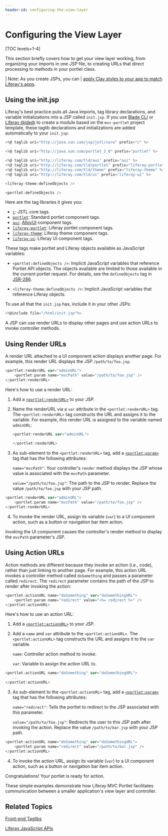 ```yaml
---
header-id: configuring-the-view-layer
---
```


# Configuring the View Layer

[TOC levels=1-4]

This section briefly covers how to get your view layer working, from organizing
your imports in one JSP file, to creating URLs that direct processing to
methods in your portlet class. 

| Note: As you create JSPs, you can
| [apply Clay styles to your app to match Liferay's apps](/docs/7-1/tutorials/-/knowledge_base/t/applying-clay-styles-to-your-app).

## Using the init.jsp 

Liferay's best practice puts all Java imports, tag library declarations, and
variable initializations into a JSP called `init.jsp`. If you use 
[Blade CLI](/docs/7-1/tutorials/-/knowledge_base/t/blade-cli) or 
[Liferay @ide@](/docs/7-1/tutorials/-/knowledge_base/t/liferay-ide)
to create a module based on the `mvc-portlet` project template, these taglib
declarations and initializations are added automatically to your `init.jsp`:

```javascript
<%@ taglib uri="http://java.sun.com/jsp/jstl/core" prefix="c" %>

<%@ taglib uri="http://java.sun.com/portlet_2_0" prefix="portlet" %>

<%@ taglib uri="http://liferay.com/tld/aui" prefix="aui" %>
<%@ taglib uri="http://liferay.com/tld/portlet" prefix="liferay-portlet" %>
<%@ taglib uri="http://liferay.com/tld/theme" prefix="liferay-theme" %>
<%@ taglib uri="http://liferay.com/tld/ui" prefix="liferay-ui" %>

<liferay-theme:defineObjects />

<portlet:defineObjects />
```

Here are the tag libraries it gives you:

-   [`c`](https://docs.liferay.com/ce/portal/7.2-latest/taglibs/util-taglib/c/tld-frame.html): JSTL core tags. 
-   [`portlet`](https://docs.liferay.com/ce/portal/7.2-latest/taglibs/util-taglib/portlet/tld-frame.html): Standard portlet component tags. 
-   [`aui`](https://docs.liferay.com/ce/portal/7.2-latest/taglibs/util-taglib/aui/tld-summary.html): [AlloyUI](https://alloyui.com/) component tags.  
-   [`liferay-portlet`](https://docs.liferay.com/ce/portal/7.2-latest/taglibs/util-taglib/liferay-portlet/tld-frame.html): Liferay portlet component tags. 
-   [`liferay-theme`](https://docs.liferay.com/ce/portal/7.2-latest/taglibs/util-taglib/liferay-theme/tld-frame.html): Liferay theme component tags. 
-   [`liferay-ui`](https://docs.liferay.com/ce/portal/7.2-latest/taglibs/util-taglib/liferay-ui/tld-frame.html): Liferay UI component tags. 

These tags make portlet and Liferay objects available as JavaScript variables:  

-   `<portlet:defineObjects />`: Implicit JavaScript variables that reference 
    Portlet API objects. The objects available are limited to those available in
    the current portlet request. For details, see the `defineObjects` tag in
    [JSR-286](https://jcp.org/en/jsr/detail?id=286). 

-   `<liferay-theme:defineObjects />`: Implicit JavaScript variables that 
    reference Liferay objects. 

To use all that the `init.jsp` has, include it in your other JSPs:

```javascript
<%@include file="/html/init.jsp"%>
```

A JSP can use render URLs to display other pages and use action URLs to invoke
controller methods. 

## Using Render URLs

A render URL attached to a UI component action displays another page. For example, this render URL displays the JSP `/path/to/foo.jsp`. 

```javascript
<portlet:renderURL var="adminURL">
    <portlet:param name="mvcPath" value="/path/to/foo.jsp" />
</portlet:renderURL>
```

Here's how to use a render URL:

1.  Add a
    [`<portlet:renderURL>`](@platform-ref@/7.2-latest/taglibs/util-taglib/portlet/renderURL.html)
    to your JSP. 

2.  Name the renderURL via a `var` attribute in the `<portlet:renderURL>` tag.
    The `<portlet:renderURL>` tag constructs the URL and assigns it to the
    variable. For example, this render URL is assigned to the variable named
    `adminURL`: 

    ```javascript
    <portlet:renderURL var="adminURL">
       ...
    </portlet:renderURL>
    ```

3.  As sub-element to the `<portlet:renderURL>` tag, add a 
    [`<portlet:param>`](@platform-ref@/7.2-latest/taglibs/util-taglib/portlet/param.html)
    tag that has the following attributes:

    `name="mvcPath"`: Your controller's `render` method displays the JSP whose 
    value is associated with the `mvcPath` parameter. 

    `value="/path/to/foo.jsp"`: The path to the JSP to render. Replace the value
    `/path/to/foo.jsp` with your JSP path. 

```javascript
<portlet:renderURL var="adminURL">
    <portlet:param name="mvcPath" value="/path/to/foo.jsp" />
</portlet:renderURL>
```

4.  To invoke the render URL, assign its variable (`var`) to a UI component 
    action, such as a button or navigation bar item action. 

Invoking the UI component causes the controller's render method to display the
`mvcPath` parameter's JSP. 

## Using Action URLs

Action methods are different because they invoke an action (i.e., code), rather
than just linking to another page. For example, this action URL invokes a
controller method called `doSomething` and passes a parameter called `redirect`.
The `redirect` parameter contains the path of the JSP to render after invoking
the action: 

```javascript
<portlet:actionURL name="doSomething" var="doSomethingURL">
    <portlet:param name="redirect" value="<%= redirect %>" />
</portlet:actionURL>
```

Here's how to use an action URL:

1.  Add a
    [`<portlet:actionURL>`](@platform-ref@/7.2-latest/taglibs/util-taglib/portlet/actionURL.html)
    to your JSP. 

2.  Add a `name` and `var` attribute to the `<portlet:actionURL>`. The
    `<portlet:actionURL>` tag constructs the URL and assigns it to the `var`
    variable.

    `name`: Controller action method to invoke. 

    `var`: Variable to assign the action URL to. 

```javascript
<portlet:actionURL name="doSomething" var="doSomethingURL">
   ...
</portlet:actionURL>
```

3.  As sub-element to the `<portlet:actionURL>` tag, add a 
    [`<portlet:param>`](@platform-ref@/7.2-latest/taglibs/util-taglib/portlet/param.html)
    tag that has the following attributes:

    `name="redirect"`: Tells the portlet to redirect to the JSP associated with 
    this parameter. 

    `value="/path/to/foo.jsp"`: Redirects the user to this JSP path after
    invoking the action. Replace the value `/path/to/bar.jsp` with your JSP
    path. 

```javascript
<portlet:actionURL name="doSomething" var="doSomethingURL">
    <portlet:param name="redirect" value="/path/to/bar.jsp" />
</portlet:actionURL>
```

4.  To invoke the action URL, assign its variable (`var`) to a UI component 
    action, such as a button or navigation bar item action. 

Congratulations! Your portlet is ready for action. 

These simple examples demonstrate how Liferay MVC Portlet facilitates
communication between a smaller application's view layer and controller. 

## Related Topics 

[Front-end Taglibs](/docs/7-2/reference/-/knowledge_base/r/front-end-taglibs)

[Liferay JavaScript APIs](https://portal.liferay.dev/docs/7-2/reference/-/knowledge_base/r/liferay-javascript-apis)
